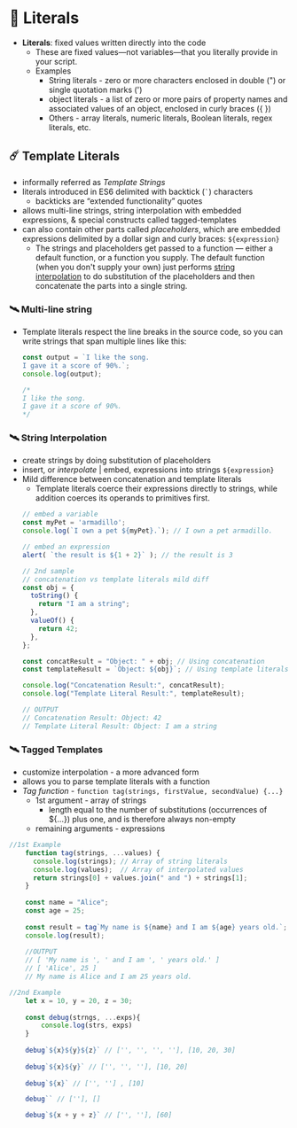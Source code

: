 # 🌌 Literals
+ __Literals__: fixed values written directly into the code
	+ These are fixed values—not variables—that you literally provide in your script.
	+ Examples
		+ String literals - zero or more characters enclosed in double (") or single quotation marks (')
		+ object literals - a list of zero or more pairs of property names and associated values of an object, enclosed in curly braces ({ })
		+ Others - array literals, numeric literals, Boolean literals, regex literals, etc.
## ☄️ Template Literals
+ informally referred as _Template Strings_
+ literals introduced in ES6 delimited with backtick (`` ` ``) characters
	+ backticks are “extended functionality” quotes 
+ allows multi-line strings, string interpolation with embedded expressions, & special constructs called tagged-templates
+ can also contain other parts called _placeholders_, which are embedded expressions delimited by a dollar sign and curly braces: `${expression}`
	+ The strings and placeholders get passed to a function — either a default function, or a function you supply. The default function (when you don't supply your own) just performs [string interpolation](https://developer.mozilla.org/en-US/docs/Web/JavaScript/Reference/Template_literals#string_interpolation) to do substitution of the placeholders and then concatenate the parts into a single string.
### 🛰️ Multi-line string
- Template literals respect the line breaks in the source code, so you can write strings that span multiple lines like this:
	```jsx
	const output = `I like the song.
	I gave it a score of 90%.`;
	console.log(output);
	
	/*
	I like the song.
	I gave it a score of 90%.
	*/
	```
### 🛰️ String Interpolation
+ create strings by doing substitution of placeholders
+ insert, or _interpolate_ | embed, expressions into strings `${expression}`
+ Mild difference between concatenation and template literals
	+ Template literals coerce their expressions directly to strings, while addition coerces its operands to primitives first.
	```jsx
	// embed a variable
	const myPet = 'armadillo';
	console.log(`I own a pet ${myPet}.`); // I own a pet armadillo.

	// embed an expression
	alert( `the result is ${1 + 2}` ); // the result is 3

	// 2nd sample
	// concatenation vs template literals mild diff
	const obj = {
	  toString() {
	    return "I am a string";
	  },
	  valueOf() {
	    return 42;
	  },
	};
	
	const concatResult = "Object: " + obj; // Using concatenation
	const templateResult = `Object: ${obj}`; // Using template literals
	
	console.log("Concatenation Result:", concatResult);
	console.log("Template Literal Result:", templateResult);

	// OUTPUT
	// Concatenation Result: Object: 42
	// Template Literal Result: Object: I am a string
	```

### 🛰️ Tagged Templates
+ customize interpolation - a more advanced form
+ allows you to parse template literals with a function
+ _Tag function_ - `function tag(strings, firstValue, secondValue) {...}`
	+ 1st argument - array of strings
		+ length equal to the number of substitutions (occurrences of ${…}) plus one, and is therefore always non-empty
	+ remaining arguments - expressions
```js
//1st Example
	function tag(strings, ...values) {
	  console.log(strings); // Array of string literals
	  console.log(values);  // Array of interpolated values
	  return strings[0] + values.join(" and ") + strings[1];
	}
	
	const name = "Alice";
	const age = 25;
	
	const result = tag`My name is ${name} and I am ${age} years old.`;
	console.log(result);
	
	//OUTPUT
	// [ 'My name is ', ' and I am ', ' years old.' ]
	// [ 'Alice', 25 ]
	// My name is Alice and I am 25 years old.

//2nd Example
	let x = 10, y = 20, z = 30;
	
	const debug(strngs, ...exps){
		console.log(strs, exps)
	}
	
	debug`${x}${y}${z}` // ['', '', '', ''], [10, 20, 30]
	
	debug`${x}${y}` // ['', '', ''], [10, 20]
	
	debug`${x}` // ['', ''] , [10]

	debug`` // [''], []

	debug`${x + y + z}` // ['', ''], [60]
```